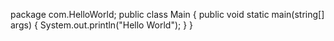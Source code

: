package com.HelloWorld;
public class Main
{
  public void static main(string[] args)
  {
    System.out.println("Hello World");
  }
}
